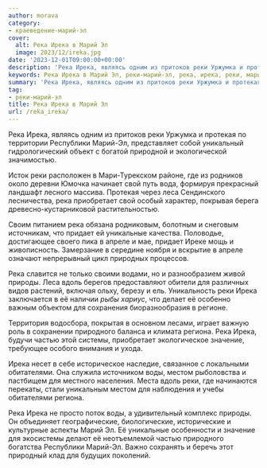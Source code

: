 ```yaml
---
author: morava
category:
- краеведение-марий-эл
cover:
  alt: Река Ирека в Марий Эл
  image: 2023/12/ireka.jpg
date: '2023-12-01T09:00:00+00:00'
description: 'Река Ирека, являясь одним из притоков реки Уржумка и протекая по территории Республики Марий-Эл, представляет собой уникальный гидрологический объект с...'
keywords: Река Ирека в Марий Эл, реки-марий-эл, река, ирека, реки, марий, протекая, республики, свой, леса, приобретает, придает, уникальные, апреле, природы, вдоль, природного
summary: 'Река Ирека, являясь одним из притоков реки Уржумка и протекая по территории Республики Марий-Эл, представляет собой уникальный гидрологический объект с...'
tag:
- реки-марий-эл
title: Река Ирека в Марий Эл
url: /reka_ireka/
---
```


Река Ирека, являясь одним из притоков реки Уржумка и протекая по территории Республики Марий-Эл, представляет собой уникальный гидрологический объект с богатой природной и экологической значимостью.

Исток реки расположен в Мари-Турекском районе, где из родников около деревни Юмочка начинает свой путь вода, формируя прекрасный ландшафт лесного массива. Протекая через леса Сендинского лесничества, река приобретает свой особый характер, покрывая берега древесно-кустарниковой растительностью.

Своим питанием река обязана родниковым, болотным и снеговым источникам, что придает ей уникальные качества. Половодье, достигающее своего пика в апреле и мае, придает Иреке мощь и живописность. Замерзание в середине ноября и вскрытие в апреле означают непрерывный цикл природных процессов.

Река славится не только своими водами, но и разнообразием живой природы. Леса вдоль берегов предоставляют обители для различных видов растений, включая ольху, березу и ель. Уникальность реки Ирека заключается в её наличии _рыбы хариус_, что делает её особенно важным объектом для сохранения биоразнообразия в регионе.

Территория водосбора, покрытая в основном лесами, играет важную роль в сохранении природного баланса и климата региона. Река Ирека, будучи частью этой системы, приобретает экологическое значение, требующее особого внимания и ухода.

Ирека несет в себе историческое наследие, связанное с локальными обитателями. Она служила источником воды, местом рыболовства и пастбищем для местного населения. Места вдоль реки, где начинаются перекаты, стали уникальным местом для наблюдения и учебы обитателями региона.

Река Ирека не просто поток воды, а удивительный комплекс природы. Он объединяет географические, биологические, исторические и культурные аспекты Марий Эл. Её уникальные особенности и значение для экосистемы делают её неотъемлемой частью природного богатства Республики Марий-Эл. Важно сохранять и беречь этот природный клад для будущих поколений.